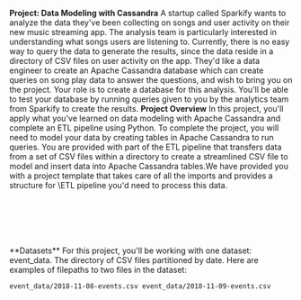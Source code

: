 **Project: Data Modeling with Cassandra** 
A startup called Sparkify wants to analyze the data they've been collecting on songs and user activity on their new music streaming app. The analysis team is particularly interested in understanding what songs users are listening to. Currently, there is no easy way to query the data to generate the results, since the data reside in a directory of CSV 
files on user activity on the app.
They'd like a data engineer to create an Apache Cassandra database which can create queries on song play data to answer the questions, and wish to bring you on the project. Your role is to create a database for this analysis. You'll be able to test your database by running queries given to you by the analytics team from Sparkify 
to create the results.
**Project Overview**
In this project, you'll apply what you've learned on data modeling with Apache Cassandra and complete an ETL pipeline using Python. To complete the project, you will need to model your data by creating tables in Apache Cassandra to run queries. You are provided with part of the ETL pipeline that transfers data from a set of CSV files within a directory to create a streamlined CSV file to model and 
insert data into Apache Cassandra tables.We have provided you with a project template that takes care of all the imports and provides a structure for 
\ETL pipeline you'd need to process this data. 
<br>
<br>
<br>
<br>
 
<br>
<br>
 **Datasets**
For this project, you'll be working with one dataset: event_data. The directory of CSV files partitioned by date. Here are examples of 
filepaths to two files in the dataset:

`event_data/2018-11-08-events.csv
event_data/2018-11-09-events.csv`
